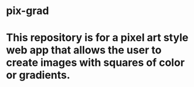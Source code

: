 # pix-grad
# This repository is for a pixel art style web app that allows the user to create images with squares of color or gradients.
